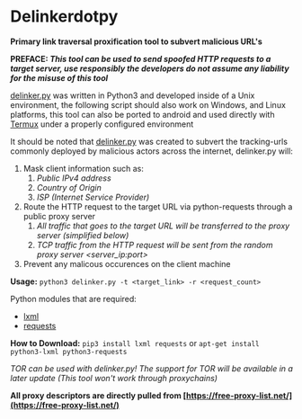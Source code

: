 # Delinkerdotpy
**Primary link traversal proxification tool to subvert malicious URL's**

**PREFACE: _This tool can be used to send spoofed HTTP requests to a target server, use responsibly the developers do not assume any liability for the misuse of this tool_**

[delinker.py](https://github.com/DXL0xff/Delinkerdotpy/blob/master/delinker.py) was written in Python3 and developed inside of a Unix environment, the following script should also work on Windows, and Linux platforms, this tool can also be ported to android and used directly with [Termux](https://termux.com/) under a properly configured environment

It should be noted that [delinker.py](https://github.com/DXL0xff/Delinkerdotpy/blob/master/delinker.py) was created to subvert the tracking-urls commonly deployed by malicious actors across the internet, delinker.py will:

1. Mask client information such as:
   1. _Public IPv4 address_
   1. _Country of Origin_
   1. _ISP (Internet Service Provider)_
1. Route the HTTP request to the target URL via python-requests through a public proxy server
   1. _All traffic that goes to the target URL will be transferred to the proxy server (simplified below)_
   1. _TCP traffic from the HTTP request will be sent from the random proxy server <server_ip:port>_
1. Prevent any malicous occurences on the client machine

**Usage:** `python3 delinker.py -t <target_link> -r <request_count>`

Python modules that are required:

* [lxml](https://lxml.de/)
* [requests](https://packages.debian.org/search?keywords=python3-requests)

**How to Download:**
`pip3 install lxml requests`
or
`apt-get install python3-lxml python3-requests`

*TOR can be used with delinker.py! The support for TOR will be available in a later update (This tool won't work through proxychains)*

**All proxy descriptors are directly pulled from [https://free-proxy-list.net/](https://free-proxy-list.net/)**
